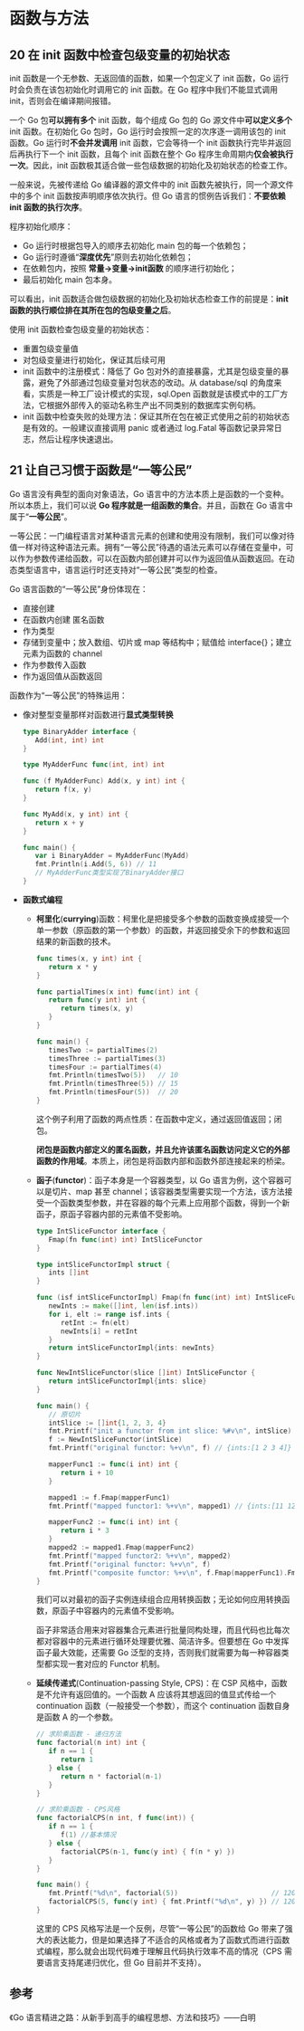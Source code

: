 # 函数与方法

## 20 在 init 函数中检查包级变量的初始状态

init 函数是一个无参数、无返回值的函数，如果一个包定义了 init 函数，Go 运行时会负责在该包初始化时调用它的 init 函数。在 Go 程序中我们不能显式调用 init，否则会在编译期间报错。

一个 Go 包**可以拥有多个** init 函数，每个组成 Go 包的 Go 源文件中**可以定义多个** init 函数。在初始化 Go 包时，Go 运行时会按照一定的次序逐一调用该包的 init 函数。Go 运行时**不会并发调用** init 函数，它会等待一个 init 函数执行完毕并返回后再执行下一个 init 函数，且每个 init 函数在整个 Go 程序生命周期内**仅会被执行一次**。因此，init 函数极其适合做一些包级数据的初始化及初始状态的检查工作。

一般来说，先被传递给 Go 编译器的源文件中的 init 函数先被执行，同一个源文件中的多个 init 函数按声明顺序依次执行。但 Go 语言的惯例告诉我们：**不要依赖 init 函数的执行次序**。

程序初始化顺序：

- Go 运行时根据包导入的顺序去初始化 main 包的每一个依赖包；
- Go 运行时遵循“**深度优先**”原则去初始化依赖包；
- 在依赖包内，按照 **常量->变量->init函数** 的顺序进行初始化；
- 最后初始化 main 包本身。

可以看出，init 函数适合做包级数据的初始化及初始状态检查工作的前提是：**init 函数的执行顺位排在其所在包的包级变量之后**。

使用 init 函数检查包级变量的初始状态：

- 重置包级变量值
- 对包级变量进行初始化，保证其后续可用
- init 函数中的注册模式：降低了 Go 包对外的直接暴露，尤其是包级变量的暴露，避免了外部通过包级变量对包状态的改动。从 database/sql 的角度来看，实质是一种工厂设计模式的实现，sql.Open 函数就是该模式中的工厂方法，它根据外部传入的驱动名称生产出不同类别的数据库实例句柄。
- init 函数中检查失败的处理方法：保证其所在包在被正式使用之前的初始状态是有效的。一般建议直接调用 panic 或者通过 log.Fatal 等函数记录异常日志，然后让程序快速退出。

## 21 让自己习惯于函数是“一等公民”

Go 语言没有典型的面向对象语法，Go 语言中的方法本质上是函数的一个变种。所以本质上，我们可以说 **Go 程序就是一组函数的集合**。并且，函数在 Go 语言中属于“**一等公民**”。

一等公民：一门编程语言对某种语言元素的创建和使用没有限制，我们可以像对待值一样对待这种语法元素。拥有“一等公民”待遇的语法元素可以存储在变量中，可以作为参数传递给函数，可以在函数内部创建并可以作为返回值从函数返回。在动态类型语言中，语言运行时还支持对“一等公民”类型的检查。

Go 语言函数的“一等公民”身份体现在：

- 直接创建
- 在函数内创建 匿名函数
- 作为类型
- 存储到变量中；放入数组、切片或 map 等结构中；赋值给 interface{}；建立元素为函数的 channel
- 作为参数传入函数
- 作为返回值从函数返回

函数作为“一等公民”的特殊运用：

- 像对整型变量那样对函数进行**显式类型转换**

  ```Go
  type BinaryAdder interface {
     Add(int, int) int
  }
  
  type MyAdderFunc func(int, int) int
  
  func (f MyAdderFunc) Add(x, y int) int {
     return f(x, y)
  }
  
  func MyAdd(x, y int) int {
     return x + y
  }
  
  func main() {
     var i BinaryAdder = MyAdderFunc(MyAdd)
     fmt.Println(i.Add(5, 6)) // 11
     // MyAdderFunc类型实现了BinaryAdder接口
  }
  ```

- **函数式编程**

  - **柯里化**(**currying**)函数：柯里化是把接受多个参数的函数变换成接受一个单一参数（原函数的第一个参数）的函数，并返回接受余下的参数和返回结果的新函数的技术。

    ```Go
    func times(x, y int) int {
       return x * y
    }
    
    func partialTimes(x int) func(int) int {
       return func(y int) int {
          return times(x, y)
       }
    }
    
    func main() {
       timesTwo := partialTimes(2)
       timesThree := partialTimes(3)
       timesFour := partialTimes(4)
       fmt.Println(timesTwo(5))   // 10
       fmt.Println(timesThree(5)) // 15
       fmt.Println(timesFour(5))  // 20
    }
    ```

    这个例子利用了函数的两点性质：在函数中定义，通过返回值返回；闭包。

    **闭包是函数内部定义的匿名函数，并且允许该匿名函数访问定义它的外部函数的作用域**。本质上，闭包是将函数内部和函数外部连接起来的桥梁。

  - **函子**(**functor**)：函子本身是一个容器类型，以 Go 语言为例，这个容器可以是切片、map 甚至 channel；该容器类型需要实现一个方法，该方法接受一个函数类型参数，并在容器的每个元素上应用那个函数，得到一个新函子，原函子容器内部的元素值不受影响。

    ```Go
    type IntSliceFunctor interface {
       Fmap(fn func(int) int) IntSliceFunctor
    }
    
    type intSliceFunctorImpl struct {
       ints []int
    }
    
    func (isf intSliceFunctorImpl) Fmap(fn func(int) int) IntSliceFunctor {
       newInts := make([]int, len(isf.ints))
       for i, elt := range isf.ints {
          retInt := fn(elt)
          newInts[i] = retInt
       }
       return intSliceFunctorImpl{ints: newInts}
    }
    
    func NewIntSliceFunctor(slice []int) IntSliceFunctor {
       return intSliceFunctorImpl{ints: slice}
    }
    
    func main() {
       // 原切片
       intSlice := []int{1, 2, 3, 4}
       fmt.Printf("init a functor from int slice: %#v\n", intSlice) // []int{1, 2, 3, 4}
       f := NewIntSliceFunctor(intSlice)
       fmt.Printf("original functor: %+v\n", f) // {ints:[1 2 3 4]}
    
       mapperFunc1 := func(i int) int {
          return i + 10
       }
    
       mapped1 := f.Fmap(mapperFunc1)
       fmt.Printf("mapped functor1: %+v\n", mapped1) // {ints:[11 12 13 14]}
    
       mapperFunc2 := func(i int) int {
          return i * 3
       }
       mapped2 := mapped1.Fmap(mapperFunc2)
       fmt.Printf("mapped functor2: %+v\n", mapped2)                                 // {ints:[33 36 39 42]}
       fmt.Printf("original functor: %+v\n", f)                                      // 原functor没有改变
       fmt.Printf("composite functor: %+v\n", f.Fmap(mapperFunc1).Fmap(mapperFunc2)) // {ints:[1 2 3 4]}
    }
    ```

    我们可以对最初的函子实例连续组合应用转换函数；无论如何应用转换函数，原函子中容器内的元素值不受影响。

    函子非常适合用来对容器集合元素进行批量同构处理，而且代码也比每次都对容器中的元素进行循环处理要优雅、简洁许多。但要想在 Go 中发挥函子最大效能，还需要 Go 泛型的支持，否则我们就需要为每一种容器类型都实现一套对应的 Functor 机制。

  - **延续传递式**(Continuation-passing Style, CPS)：在 CSP 风格中，函数是不允许有返回值的。一个函数 A 应该将其想返回的值显式传给一个 continuation 函数（一般接受一个参数），而这个 continuation 函数自身是函数 A 的一个参数。

    ```Go
    // 求阶乘函数 - 递归方法
    func factorial(n int) int {
       if n == 1 {
          return 1
       } else {
          return n * factorial(n-1)
       }
    }
    
    // 求阶乘函数 - CPS风格
    func factorialCPS(n int, f func(int)) {
       if n == 1 {
          f(1) //基本情况
       } else {
          factorialCPS(n-1, func(y int) { f(n * y) })
       }
    }
    
    func main() {
       fmt.Printf("%d\n", factorial(5))                       // 120
       factorialCPS(5, func(y int) { fmt.Printf("%d\n", y) }) // 120
    }
    ```

    这里的 CPS 风格写法是一个反例，尽管“一等公民”的函数给 Go 带来了强大的表达能力，但是如果选择了不适合的风格或者为了函数式而进行函数式编程，那么就会出现代码难于理解且代码执行效率不高的情况（CPS 需要语言支持尾递归优化，但 Go 目前并不支持）。

## 参考

《Go 语言精进之路：从新手到高手的编程思想、方法和技巧》——白明